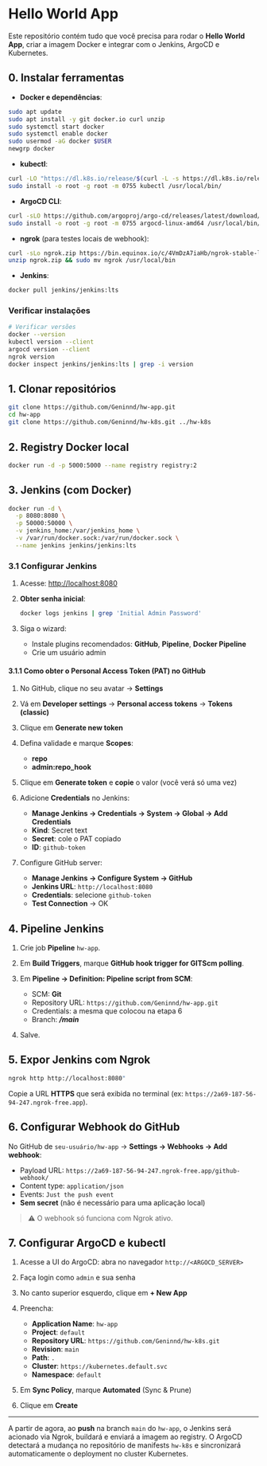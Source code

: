# Hello World App

Este repositório contém tudo que você precisa para rodar o **Hello World App**, criar a imagem Docker e integrar com o Jenkins, ArgoCD e Kubernetes.

## 0. Instalar ferramentas

- **Docker e dependências**:
```bash
sudo apt update
sudo apt install -y git docker.io curl unzip
sudo systemctl start docker
sudo systemctl enable docker
sudo usermod -aG docker $USER
newgrp docker
```

- **kubectl**:
```bash
curl -LO "https://dl.k8s.io/release/$(curl -L -s https://dl.k8s.io/release/stable.txt)/bin/linux/amd64/kubectl"
sudo install -o root -g root -m 0755 kubectl /usr/local/bin/
```

- **ArgoCD CLI**:
```bash
curl -sLO https://github.com/argoproj/argo-cd/releases/latest/download/argocd-linux-amd64
sudo install -o root -g root -m 0755 argocd-linux-amd64 /usr/local/bin/argocd
```

- **ngrok** (para testes locais de webhook):
```bash
curl -sLo ngrok.zip https://bin.equinox.io/c/4VmDzA7iaHb/ngrok-stable-linux-amd64.zip
unzip ngrok.zip && sudo mv ngrok /usr/local/bin
```

- **Jenkins**:
```bash
docker pull jenkins/jenkins:lts
```

### Verificar instalações
```bash
# Verificar versões
docker --version
kubectl version --client
argocd version --client
ngrok version
docker inspect jenkins/jenkins:lts | grep -i version
```

## 1. Clonar repositórios

```bash
git clone https://github.com/Geninnd/hw-app.git
cd hw-app
git clone https://github.com/Geninnd/hw-k8s.git ../hw-k8s
```

## 2. Registry Docker local

```bash
docker run -d -p 5000:5000 --name registry registry:2
```

## 3. Jenkins (com Docker)

```bash
docker run -d \
  -p 8080:8080 \
  -p 50000:50000 \
  -v jenkins_home:/var/jenkins_home \
  -v /var/run/docker.sock:/var/run/docker.sock \
  --name jenkins jenkins/jenkins:lts
```

### 3.1 Configurar Jenkins

1. Acesse: [http://localhost:8080](http://localhost:8080)
2. **Obter senha inicial**:

   ```bash
   docker logs jenkins | grep 'Initial Admin Password'
   ```
3. Siga o wizard:

   * Instale plugins recomendados: **GitHub**, **Pipeline**, **Docker Pipeline**
   * Crie um usuário admin

#### 3.1.1 Como obter o Personal Access Token (PAT) no GitHub

1. No GitHub, clique no seu avatar → **Settings**

2. Vá em **Developer settings** → **Personal access tokens** → **Tokens (classic)**

3. Clique em **Generate new token**

4. Defina validade e marque **Scopes**:

   * **repo**
   * **admin:repo_hook**

5. Clique em **Generate token** e **copie** o valor (você verá só uma vez)

6. Adicione **Credentials** no Jenkins:

   * **Manage Jenkins → Credentials → System → Global → Add Credentials**
   * **Kind**: Secret text
   * **Secret**: cole o PAT copiado
   * **ID**: `github-token`

7. Configure GitHub server:

   * **Manage Jenkins → Configure System → GitHub**
   * **Jenkins URL**: `http://localhost:8080`
   * **Credentials**: selecione `github-token`
   * **Test Connection** → OK

## 4. Pipeline Jenkins

1. Crie job **Pipeline** `hw-app`.
2. Em **Build Triggers**, marque **GitHub hook trigger for GITScm polling**.
3. Em **Pipeline → Definition: Pipeline script from SCM**:

   * SCM: **Git**
   * Repository URL: `https://github.com/Geninnd/hw-app.git`
   * Credentials: a mesma que colocou na etapa 6
   * Branch: ***/main***
4. Salve.

## 5. Expor Jenkins com Ngrok

```bash
ngrok http http://localhost:8080"
```

Copie a URL **HTTPS** que será exibida no terminal (ex: `https://2a69-187-56-94-247.ngrok-free.app`).

## 6. Configurar Webhook do GitHub

No GitHub de `seu-usuário/hw-app` → **Settings → Webhooks → Add webhook**:

* Payload URL: `https://2a69-187-56-94-247.ngrok-free.app/github-webhook/`
* Content type: `application/json`
* Events: `Just the push event`
* **Sem secret** (não é necessário para uma aplicação local)

> ⚠️ O webhook só funciona com Ngrok ativo.

## 7. Configurar ArgoCD e kubectl

1. Acesse a UI do ArgoCD: abra no navegador `http://<ARGOCD_SERVER>`
2. Faça login como `admin` e sua senha
3. No canto superior esquerdo, clique em **+ New App**
4. Preencha:

   * **Application Name**: `hw-app`
   * **Project**: `default`
   * **Repository URL**: `https://github.com/Geninnd/hw-k8s.git`
   * **Revision**: `main`
   * **Path**: `.`
   * **Cluster**: `https://kubernetes.default.svc`
   * **Namespace**: `default`
5. Em **Sync Policy**, marque **Automated** (Sync & Prune)
6. Clique em **Create**

---
A partir de agora, ao **push** na branch `main` do `hw-app`, o Jenkins será acionado via Ngrok, buildará e enviará a imagem ao registry. O ArgoCD detectará a mudança no repositório de manifests `hw-k8s` e sincronizará automaticamente o deployment no cluster Kubernetes.
